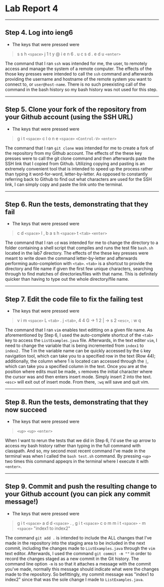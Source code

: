 # Lab Report 4
___

## Step 4. Log into ieng6
* The keys that were pressed were 
> s s h `<space>` j 1 t y @ i e n 6 . u c s d . e d u `<enter>`

The command that I ran `ssh` was intended for me, the user, to remotely access and manage the system of a remote computer. The effects of the those key presses were intended to call the `ssh` command and afterwards providing the username and hostname of the remote system you want to connect to, or `user@host-name`. There is no such preexisting call of the command in the bash history so my bash history was not used for this step.
___


## Step 5. Clone your fork of the repository from your Github account (using the SSH URL)
* The keys that were pressed were
> g i t `<space>` c l o n e `<space>` `<Control-V>` `<enter>`

The command that I ran `git clone` was intended for me to create a fork of the repository from my Github account. The effects of the these key presses were to call the git clone command and then afterwards paste the SSH link that I copied from Github. Utilizing copying and pasting is an extremely convenient tool that is intended to speed up the process rather than typing it word-for-word, letter-by-letter. As opposed to constantly referring back to Github to find out what characters are used for the SSH link, I can simply copy and paste the link unto the terminal. 
___


## Step 6. Run the tests, demonstrating that they fail
* The keys that were pressed were
> c d `<space>` l <tab>, b a s h `<space>` t `<tab>` `<enter>`

The command that I ran `cd` was intended for me to change the directory to a folder containing a shell script that compiles and runs the test file `bash.sh` located in the lab7 directory. The effects of the these key presses were meant to write down the command letter-by-letter and afterwards performing auto-completion with `<tab>`. `<tab>` is a shortcut to provide the directory and file name if given the first few unique characters, searching through to find matches of directories/files with that name. This is definitely quicker than having to type out the whole directory/file name.
___


## Step 7. Edit the code file to fix the failing test
* The keys that were pressed were
> v i m `<space>` L `<tab>` . j `<tab>`, 4 4 G -> 1 2 | -> s 2 `<esc>`, : w q

The command that I ran `vim` enables text editting on a given file name. As aforementioned by Step 6, I used the auto-complete shortcut of the `<tab>` key to access the `ListExamples.java` file. Afterwards, in the text editer `vim`, I need to change the variable that is being incremented from `index1` to `index2.` The 1 in the variable name can be quickly accessed by the `G` key navigation tool, which can take you to a specified row in the text (Row 44); additionally, the column where 1 is located can accessed through the `|`, which can take you a specified column in the text. Once you are at the position where edits must be made, `s` removes the initial character where the cursor was and then enters insert mode. Simply insert 2 into the text. `<esc>` will exit out of insert mode. From there, `:wq` will save and quit vim.
___


## Step 8. Run the tests, demonstrating that they now succeed
* The keys that were pressed were
> `<up>` `<up>` `<enter>`

When I want to rerun the tests that we did in Step 6, I'd use the up arrow to access my bash history rather than typing in the full command with classpath. And so, my second most recent command I've made in the terminal was when I called the `bash test.sh` command. By pressing `<up>` two times this command appeqrs in the terminal where I execute it with `<enter>`. 
___


## Step 9. Commit and push the resulting change to your Github account (you can pick any commit message!)
* The keys that were pressed were
> g i t `<space>` a d d `<space>` . , g i t `<space>` c o m m i t `<space>` - m `<space>` "index1 to index2"


The command `git add .` is intended to include the ALL changes that I've made in the repository into the staging area to be included in the next commit, including the changes made to `ListExamples.java` through the `vim` text editor. Afterwards, I used the command `git commit -m ""` in order to record the changes staged as a new commit in the Git history. The command line option `-m` is so that it attaches a message with the commit you've made, normally this message should indicate what were the changes made to the repository. So befittingly, my commit message was "index1 to index2" since that was the sole change I made to `ListExamples.java`.
